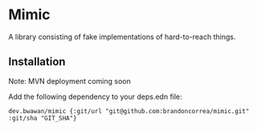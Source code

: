 # Mimic

A library consisting of fake implementations of hard-to-reach things.

## Installation

Note: MVN deployment coming soon

Add the following dependency to your deps.edn file:

    dev.bwawan/mimic {:git/url "git@github.com:brandoncorrea/mimic.git" :git/sha "GIT_SHA"}
